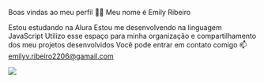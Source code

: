 Boas vindas ao meu perfil 💙💙
Meu nome é Emily Ribeiro

Estou estudando na Alura
Estou me desenvolvendo na linguagem JavaScript
Utilizo esse espaço para minha organização e compartilhamento dos meu projetos desenvolvidos
Você pode entrar em contato comigo 📫
emilyv.ribeiro2206@gamail.com

![](https://media1.tenor.com/m/eP2gYNeZAAUAAAAC/baby-rapunzel.gif)

